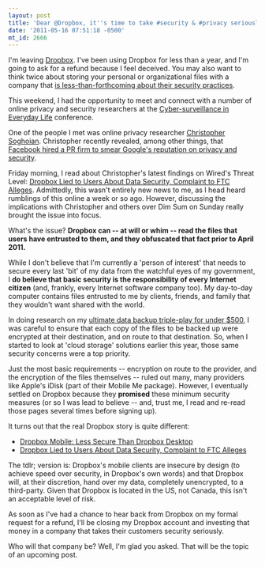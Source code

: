 ```yaml
---
layout: post
title: 'Dear @Dropbox, it''s time to take #security & #privacy seriously.'
date: '2011-05-16 07:51:18 -0500'
mt_id: 2666
---
```


I'm leaving [Dropbox](https://www.dropbox.com). I've been using Dropbox for less than a year, and I'm going to ask for a refund because I feel deceived. You may also want to think twice about storing your personal or organizational files with a company that [is less-than-forthcoming about their security practices](http://www.wired.com/threatlevel/2011/05/dropbox-ftc/).

This weekend, I had the opportunity to meet and connect with a number of online privacy and security researchers at the [Cyber-surveillance in Everyday Life](http://conferences.sscqueens.org/index.php/csiel/csiel) conference.

One of the people I met was online privacy researcher [Christopher Soghoian](http://www.dubfire.net/). Christopher recently revealed, among other things, that [Facebook hired a PR firm to smear Google's reputation on privacy and security](http://www.huffingtonpost.com/2011/05/12/facebook-google-smear_n_860942.html).

Friday morning, I read about Christopher's latest findings on Wired's Threat Level: [Dropbox Lied to Users About Data Security, Complaint to FTC Alleges](http://www.wired.com/threatlevel/2011/05/dropbox-ftc/). Admittedly, this wasn't entirely new news to me, as I head heard rumblings of this online a week or so ago. However, discussing the implications with Christopher and others over Dim Sum on Sunday really brought the issue into focus.

What's the issue? **Dropbox can -- at will or whim -- read the files that users have entrusted to them, and they obfuscated that fact prior to April 2011.**

While I don't believe that I'm currently a 'person of interest' that needs to secure every last 'bit' of my data from the watchful eyes of my government, I **do believe that basic security is the responsibility of every Internet citizen** (and, frankly, every Internet software company too). My day-to-day computer contains files entrusted to me by clients, friends, and family that they wouldn't want shared with the world.

In doing research on my [ultimate data backup triple-play for under $500](http://www.phillipadsmith.com/2010/08/the-ultimate-data-backup-triple-play-for-under-500.html), I was careful to ensure that each copy of the files to be backed up were encrypted at their destination, and on route to that destination. So, when I started to look at 'cloud storage' solutions earlier this year, those same security concerns were a top priority.

Just the most basic requirements -- encryption on route to the provider, and the encryption of the files themselves -- ruled out many, many providers like Apple's iDisk (part of their Mobile Me package). However, I eventually settled on Dropbox because they **promised** these minimum security measures (or so I was lead to believe -- and, trust me, I read and re-read those pages several times before signing up).

It turns out that the real Dropbox story is quite different:

* [Dropbox Mobile: Less Secure Than Dropbox Desktop](https://grepular.com/Dropbox_Mobile_Less_Secure_Than_Dropbox_Desktop)
* [Dropbox Lied to Users About Data Security, Complaint to FTC Alleges](http://www.wired.com/threatlevel/2011/05/dropbox-ftc/)

The tdlr; version is: Dropbox's mobile clients are insecure by design (to achieve speed over security, in Dropbox's own words) and that Dropbox will, at their discretion, hand over my data, completely unencrypted, to a third-party. Given that Dropbox is located in the US, not Canada, this isn't an acceptable level of risk.

As soon as I've had a chance to hear back from Dropbox on  my formal request for a refund, I'll be closing my Dropbox account and investing that money in a company that takes their customers security seriously.

Who will that company be? Well, I'm glad you asked. That will be the topic of an upcoming post.
